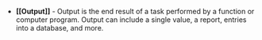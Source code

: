 - **[[Output]]** - Output is the end result of a task performed by a function or computer program. Output can include a single value, a report, entries into a database, and more. 